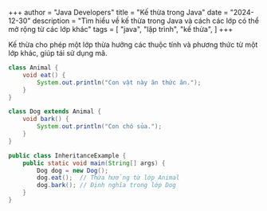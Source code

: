 +++
author = "Java Developers"
title = "Kế thừa trong Java"
date = "2024-12-30"
description = "Tìm hiểu về kế thừa trong Java và cách các lớp có thể mở rộng từ các lớp khác"
tags = [
    "java",
    "lập trình",
    "kế thừa",
]
+++

Kế thừa cho phép một lớp thừa hưởng các thuộc tính và phương thức từ một lớp khác, giúp tái sử dụng mã.

```java
class Animal {
    void eat() {
        System.out.println("Con vật này ăn thức ăn.");
    }
}

class Dog extends Animal {
    void bark() {
        System.out.println("Con chó sủa.");
    }
}

public class InheritanceExample {
    public static void main(String[] args) {
        Dog dog = new Dog();
        dog.eat();  // Thừa hưởng từ lớp Animal
        dog.bark(); // Định nghĩa trong lớp Dog
    }
}

